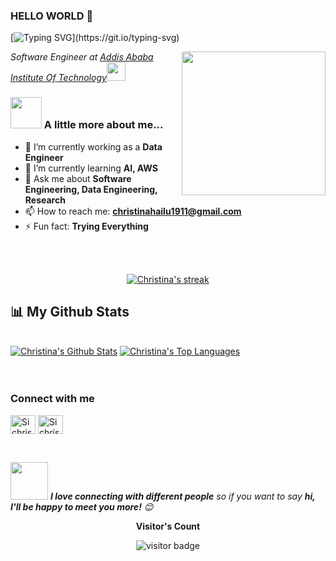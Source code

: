 ### HELLO WORLD 👋
[![Typing SVG](https://readme-typing-svg.herokuapp.com?font=Ubuntu&size=30&duration=6000&color=C96F00D8&center=true&lines=I+am+Christina+Hailu;A+Software+Engineer;Nice+to+meet+you!!)](https://git.io/typing-svg)

<img align='right' src="https://media4.giphy.com/media/v1.Y2lkPTc5MGI3NjExdzRyMjA1bXB2dGF5Y25nNWFtajFoYW95ZmZ0Y20wYjliejlvNHhxdyZlcD12MV9pbnRlcm5hbF9naWZfYnlfaWQmY3Q9cw/kf9SPXEuTEknDSXVvl/giphy.webp" width="230">

<p><em>Software Engineer at <a href="http://www.aait.edu.et">Addis Ababa Institute Of Technology</a><img src="https://media.giphy.com/media/fYSnHlufseco8Fh93Z/giphy.gif" width="30"></br>
</em></p>

### <img src="https://media.giphy.com/media/WUlplcMpOCEmTGBtBW/giphy.gif" width="50"> A little more about me...  

- 🔭 I’m currently working as a **Data Engineer**
- 🌱 I’m currently learning **AI, AWS**
- 💬 Ask me about **Software Engineering, Data Engineering, Research**
- 📫 How to reach me: **christinahailu1911@gmail.com**
- ⚡ Fun fact: **Trying Everything**

<br>
<br>

<p align="center"> 
    <a href="https://github.com/sichrisso/github-readme-streak-stats">
        <img title="Git.io/streak-stats" alt="Christina's streak" src="https://github-readme-streak-stats.herokuapp.com/?user=sichrisso&theme=black-ice&hide_border=true&stroke=0000&background=060A0CD0"/>
    </a>
</p>

## 📊 My Github Stats
  <br/>
  <div>
    <a href="https://github.com/sichrisso/github-readme-stats"><img alt="Christina's Github Stats" src="https://github-readme-stats.vercel.app/api?username=sichrisso&show_icons=true&count_private=true&theme=react&hide_border=true&bg_color=#ffa500" /></a>
    <a href="https://github.com/sichrisso/github-readme-stats"><img alt="Christina's Top Languages" src="https://github-readme-stats.vercel.app/api/top-langs/?username=sichrisso&langs_count=8&count_private=true&layout=compact&theme=react&hide_border=true&bg_color=#ffa500" /></a></div>
  <br/><br>

  
<h3 align="left">Connect with me</h3>
<p align="left">
<a href="https://twitter.com/chrissunny_?s=09" target="blank"><img align="center" src="https://raw.githubusercontent.com/rahuldkjain/github-profile-readme-generator/master/src/images/icons/Social/twitter.svg" alt="Sichrisso" height="30" width="40" /></a>
<a href="https://www.linkedin.com/in/christina-solomon-234b78225" target="blank"><img align="center" src="https://raw.githubusercontent.com/rahuldkjain/github-profile-readme-generator/master/src/images/icons/Social/linked-in-alt.svg" alt="Sichrisso" height="30" width="40" /></a>
</p><br>



<img src="https://media.giphy.com/media/LnQjpWaON8nhr21vNW/giphy.gif" width="60"> <em><b>I love connecting with different people</b> so if you want to say <b>hi, I'll be happy to meet you more!</b> 😊</em><br>

<p align="center"><b>Visitor's Count</b></p>
<p align="center"><img src="https://profile-counter.glitch.me/sichrisso/count.svg" alt="visitor badge"/></p>


